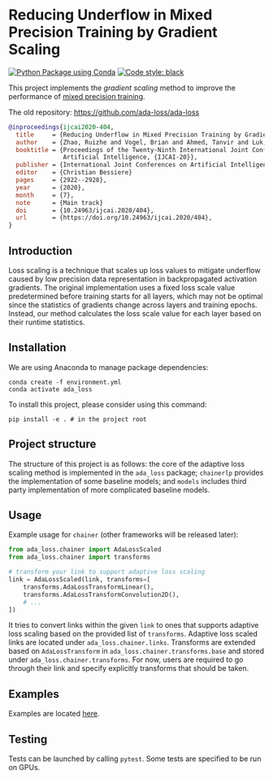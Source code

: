 # Reducing Underflow in Mixed Precision Training by Gradient Scaling

[![Python Package using Conda](https://github.com/kumasento/gradient-scaling/actions/workflows/test.yml/badge.svg)](https://github.com/kumasento/gradient-scaling/actions/workflows/test.yml)
[![Code style: black](https://img.shields.io/badge/code%20style-black-000000.svg)](https://github.com/psf/black)

This project implements the _gradient scaling_ method to improve the performance of [mixed precision training](https://docs.nvidia.com/deeplearning/sdk/mixed-precision-training/index.html).

The old repository: https://github.com/ada-loss/ada-loss

```bibtex
@inproceedings{ijcai2020-404,
  title     = {Reducing Underflow in Mixed Precision Training by Gradient Scaling},
  author    = {Zhao, Ruizhe and Vogel, Brian and Ahmed, Tanvir and Luk, Wayne},
  booktitle = {Proceedings of the Twenty-Ninth International Joint Conference on
               Artificial Intelligence, {IJCAI-20}},
  publisher = {International Joint Conferences on Artificial Intelligence Organization},             
  editor    = {Christian Bessiere}	
  pages     = {2922--2928},
  year      = {2020},
  month     = {7},
  note      = {Main track}
  doi       = {10.24963/ijcai.2020/404},
  url       = {https://doi.org/10.24963/ijcai.2020/404},
}
```

## Introduction

Loss scaling is a technique that scales up loss values to mitigate underflow caused by low precision data representation in backpropagated activation gradients. The original implementation uses a fixed loss scale value predetermined before training starts for all layers, which may not be optimal since the statistics of gradients change across layers and training epochs. Instead, our method calculates the loss scale value for each layer based on their runtime statistics.

## Installation

We are using Anaconda to manage package dependencies:

```shell
conda create -f environment.yml
conda activate ada_loss
```

To install this project, please consider using this command:

```shell
pip install -e . # in the project root
```

## Project structure

The structure of this project is as follows: the core of the adaptive loss scaling method is implemented in the `ada_loss` package; `chainerlp` provides the implementation of some baseline models; and `models` includes third party implementation of more complicated baseline models.

## Usage

Example usage for `chainer` (other frameworks will be released later):

```python
from ada_loss.chainer import AdaLossScaled
from ada_loss.chainer import transforms

# transform your link to support adaptive loss scaling
link = AdaLossScaled(link, transforms=[
    transforms.AdaLossTransformLinear(),
    transforms.AdaLossTransformConvolution2D(),
    # ...
])
```

It tries to convert links within the given `link` to ones that supports adaptive loss scaling based on the provided list of `transforms`. Adaptive loss scaled links are located under `ada_loss.chainer.links`. Transforms are extended based on `AdaLossTransform` in `ada_loss.chainer.transforms.base` and stored under `ada_loss.chainer.transforms`. For now, users are required to go through their link and specify explicitly transforms that should be taken.

## Examples

Examples are located [here](examples/adaptive_loss_scaling).

## Testing

Tests can be launched by calling `pytest`. Some tests are specified to be run on GPUs.
